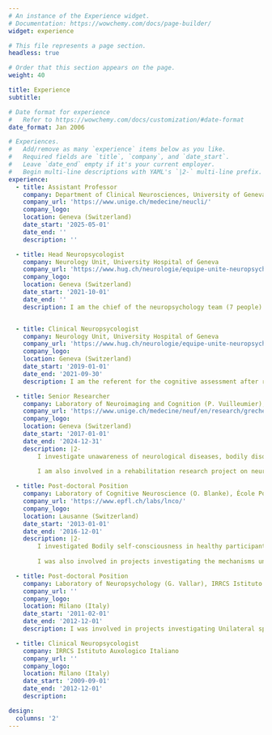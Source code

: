 ```yaml
---
# An instance of the Experience widget.
# Documentation: https://wowchemy.com/docs/page-builder/
widget: experience

# This file represents a page section.
headless: true

# Order that this section appears on the page.
weight: 40

title: Experience
subtitle:

# Date format for experience
#   Refer to https://wowchemy.com/docs/customization/#date-format
date_format: Jan 2006

# Experiences.
#   Add/remove as many `experience` items below as you like.
#   Required fields are `title`, `company`, and `date_start`.
#   Leave `date_end` empty if it's your current employer.
#   Begin multi-line descriptions with YAML's `|2-` multi-line prefix.
experience:
  - title: Assistant Professor
    company: Department of Clinical Neurosciences, University of Geneva
    company_url: 'https://www.unige.ch/medecine/neucli/'
    company_logo: 
    location: Geneva (Switzerland)
    date_start: '2025-05-01'
    date_end: ''
    description: '' 

  - title: Head Neuropsycologist
    company: Neurology Unit, University Hospital of Geneva
    company_url: 'https://www.hug.ch/neurologie/equipe-unite-neuropsychologie'
    company_logo: 
    location: Geneva (Switzerland)
    date_start: '2021-10-01'
    date_end: ''
    description: I am the chief of the neuropsychology team (7 people) at the Neurology Unit of the University Hospital of Geneva. 


  - title: Clinical Neuropsycologist
    company: Neurology Unit, University Hospital of Geneva
    company_url: 'https://www.hug.ch/neurologie/equipe-unite-neuropsychologie'
    company_logo: 
    location: Geneva (Switzerland)
    date_start: '2019-01-01'
    date_end: '2021-09-30'
    description: I am the referent for the cognitive assessment after right-brain stroke lesion at the Neurology Unit of the University Hospital of Geneva. 

  - title: Senior Researcher
    company: Laboratory of Neuroimaging and Cognition (P. Vuilleumier), University of Geneva
    company_url: 'https://www.unige.ch/medecine/neuf/en/research/grecherche/patrik-vuilleumier/'
    company_logo: 
    location: Geneva (Switzerland)
    date_start: '2017-01-01'
    date_end: '2024-12-31'
    description: |2-
        I investigate unawareness of neurological diseases, bodily disorders and spatial neglect symptoms in brain-damaged patients. Use of behavioural, physiological and brain-stimulation techniques.

        I am also involved in a rehabilitation research project on neurofeedback training in brain-damaged patients with unilateral spatial neglect.
        
  - title: Post-doctoral Position
    company: Laboratory of Cognitive Neuroscience (O. Blanke), École Polytechnique Fédérale de Lausanne (EPFL)
    company_url: 'https://www.epfl.ch/labs/lnco/'
    company_logo: 
    location: Lausanne (Switzerland)
    date_start: '2013-01-01'
    date_end: '2016-12-01'
    description: |2-
        I investigated Bodily self-consciousness in healthy participants and brain-damaged patients, using virtual reality and multisensory stimulation.
        
        I was also involved in projects investigating the mechanisms underlying cardio-visual interaction, and their potential applications for releiving pain in patients with chronic syndroms and spinal cord injury.

  - title: Post-doctoral Position
    company: Laboratory of Neuropsychology (G. Vallar), IRRCS Istituto Auxologico Italiano
    company_url: ''
    company_logo: 
    location: Milano (Italy)
    date_start: '2011-02-01'
    date_end: '2012-12-01'
    description: I was involved in projects investigating Unilateral spatial neglect manifestations, such as productive symptoms and anosognosia. I also investigated new methods for assessment and rehabilitation of spatial neglect.     

  - title: Clinical Neuropsycologist
    company: IRRCS Istituto Auxologico Italiano
    company_url: ''
    company_logo: 
    location: Milano (Italy)
    date_start: '2009-09-01'
    date_end: '2012-12-01'
    description:    

design:
  columns: '2'
---
```

